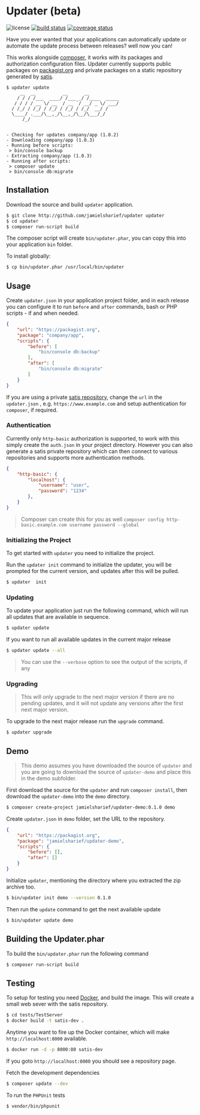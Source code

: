 # Updater (beta)

![license](https://img.shields.io/badge/license-Apache%202-blue)
[![build status](https://travis-ci.com/jamielsharief/updater.svg?branch=main)](https://travis-ci.com/jamielsharief/updater)
[![coverage status](https://coveralls.io/repos/github/jamielsharief/updater/badge.svg?branch=main)](https://coveralls.io/github/jamielsharief/updater?branch=main)

Have you ever wanted that your applications can automatically update or automate the update process between releases? well now you can!

This works alongside [composer](https://getcomposer.org/), it works with its packages and authorization configuration files. Updater currently supports public packages on [packagist.org](https://packagist.org/) and private packages on a static repository generated by [satis](https://getcomposer.org/doc/articles/handling-private-packages.md).

```
$ updater update
     __  __          __      __
    / / / /___  ____/ /___ _/ /____  _____
   / / / / __ \/ __  / __ `/ __/ _ \/ ___/
  / /_/ / /_/ / /_/ / /_/ / /_/  __/ /
  \____/ .___/\__,_/\__,_/\__/\___/_/
      /_/


- Checking for updates company/app (1.0.2)
- Downloading company/app (1.0.3)
- Running before scripts:
 > bin/console backup
- Extracting company/app (1.0.3)
- Running after scripts:
 > composer update
 > bin/console db:migrate
```

## Installation

Download the source and build `updater` application.

```bash
$ git clone http://github.com/jamielsharief/updater updater
$ cd updater
$ composer run-script build
```

The composer script will create `bin/updater.phar`, you can copy this into your application `bin` folder.

To install globally:

```bash
$ cp bin/updater.phar /usr/local/bin/updater
```

## Usage

Create `updater.json` in your application project folder, and in each release you can configure it to run `before` and `after` commands, bash or PHP scripts - if and when needed.

```json
{
    "url": "https://packagist.org",
    "package": "company/app",
    "scripts": {
        "before": [
            "bin/console db:backup"
        ],
        "after": [
            "bin/console db:migrate"
        ]
    }
}
```

If you are using a private [satis repository](https://getcomposer.org/doc/articles/handling-private-packages.md), change the `url` in the `updater.json` , e.g. `https://www.example.com` and setup authentication for `composer`, if required.


### Authentication

Currently only `http-basic` authorization is supported, to work with this simply create the `auth.json` in your project directory. However you can also generate a satis private repository which can then connect to various repositories and supports more authentication methods.

```json
{
    "http-basic": {
        "localhost": {
            "username": "user",
            "password": "1234"
        },
    }
}
```

> Composer can create this for you as well `composer config http-basic.example.com username password --global`


### Initializing the Project

To get started with `updater` you need to initialize the project.

Run the `updater init` command to initialize the updater, you will be prompted for the current version, and updates
after this will be pulled.

```bash
$ updater  init
```

### Updating

To update your application just run the following command, which will run all updates that are available in sequence.


```bash
$ updater update
```

If you want to run all available updates in the current major release

```bash
$ updater update --all
```

> You can use the `--verbose` option to see the output of the scripts, if any

### Upgrading

> This will only upgrade to the next major version if there are no pending updates, and it will not update any versions after the first next major version.

To upgrade to the next major release run the `upgrade` command.

```bash
$ updater upgrade
```

## Demo

> This demo assumes you have downloaded the source of `updater` and you are going to download the source of `updater-demo` and place this in the demo subfolder.

First download the source for the `updater` and run `composer install`, then download the `updater-demo` into the `demo` directory.

```bash
$ composer create-project jamielsharief/updater-demo:0.1.0 demo
```

Create `updater.json` in `demo` folder, set the URL to the repository.

```json
{
    "url": "https://packagist.org",
    "package": "jamielsharief/updater-demo",
    "scripts": {
        "before": [],
        "after": []
    }
}
```

Initialize `updater`, mentioning the directory where you extracted the zip archive too.

```bash
$ bin/updater init demo --version 0.1.0
```

Then run the `update` command to get the next available update

```bash
$ bin/updater update demo
```

## Building the Updater.phar

To build the `bin/updater.phar` run the following command

```bash
$ composer run-script build
```

## Testing

To setup for testing you need [Docker](https://docs.docker.com/get-docker/), and build the image. This will create a small web sever with the satis repository.

```bash
$ cd tests/TestServer
$ docker build -t satis-dev .
```

Anytime you want to fire up the Docker container, which will make `http://localhost:8000` available.

```bash
$ docker run -d -p 8000:80 satis-dev
```

If you goto `http://localhost:8000` you should see a repository page.


Fetch the development dependencies

```bash
$ composer update --dev
```

To run the `PHPUnit` tests

```bash
$ vendor/bin/phpunit
```